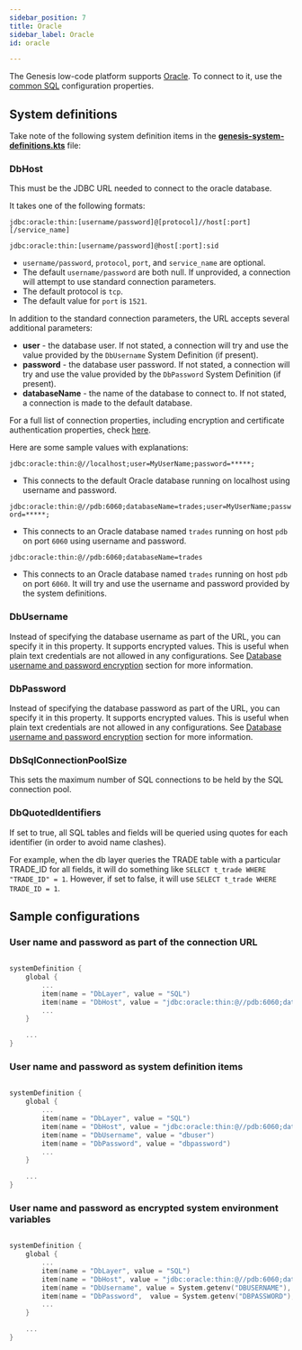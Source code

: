 ```yaml
---
sidebar_position: 7
title: Oracle
sidebar_label: Oracle
id: oracle

---
```



The Genesis low-code platform supports [Oracle](https://www.oracle.com/uk/database/technologies/oracle-database-software-downloads.html). To connect to it, use the [common SQL](../sql) configuration properties.

## System definitions
Take note of the following system definition items in the [**genesis-system-definitions.kts**](/creating-applications/configure-runtime/system-definitions/) file:

### DbHost

This must be the JDBC URL needed to connect to the oracle database. 

It takes one of the following formats: 

`jdbc:oracle:thin:[username/password]@[protocol]//host[:port][/service_name]`

`jdbc:oracle:thin:[username/password]@host[:port]:sid`

- `username/password`, `protocol`, `port`, and `service_name` are optional. 
- The default `username/password` are both null. If unprovided, a connection will attempt to use standard connection parameters.
- The default protocol is `tcp`.
- The default value for `port` is `1521`. 

In addition to the standard connection parameters, the URL accepts several additional parameters:
- **user** - the database user. If not stated, a connection will try and use the value provided by the `DbUsername` System Definition (if present).
- **password** - the database user password. If not stated, a connection will try and use the value provided by the `DbPassword` System Definition (if present).
- **databaseName** - the name of the database to connect to. If not stated, a connection is made to the default database.

For a full list of connection properties, including encryption and certificate authentication properties, check [here](https://docs.oracle.com/en/database/oracle/oracle-database/21/jjdbc/JDBC-standards-support.html).

Here are some sample values with explanations:

`jdbc:oracle:thin:@//localhost;user=MyUserName;password=*****;`

- This connects to the default Oracle database running on localhost using username and password.

`jdbc:oracle:thin:@//pdb:6060;databaseName=trades;user=MyUserName;password=*****;` 

- This connects to an Oracle database named `trades` running on host `pdb` on port `6060` using username and password. 

`jdbc:oracle:thin:@//pdb:6060;databaseName=trades`

- This connects to an Oracle database named `trades` running on host `pdb` on port `6060`. It will try and use the username and password provided by the system definitions.

### DbUsername
Instead of specifying the database username as part of the URL, you can specify it in this property. It supports encrypted values. This is useful when plain text credentials are not allowed in any configurations. See [Database username and password encryption](/creating-applications/configure-runtime/system-definitions/#items-defined) section for more information.

### DbPassword
Instead of specifying the database password as part of the URL, you can specify it in this property. It supports encrypted values. This is useful when plain text credentials are not allowed in any configurations. See [Database username and password encryption](/creating-applications/configure-runtime/system-definitions/#items-defined) section for more information.

### DbSqlConnectionPoolSize
This sets the maximum number of SQL connections to be held by the SQL connection pool.

### DbQuotedIdentifiers

If set to true, all SQL tables and fields will be queried using quotes for each identifier (in order to avoid name clashes). 

For example, when the db layer queries the TRADE table with a particular TRADE_ID for all fields, it will do something like `SELECT t_trade WHERE "TRADE_ID" = 1`. However, if set to false, it will use `SELECT t_trade WHERE TRADE_ID = 1`.


## Sample configurations


### User name and password as part of the connection URL

```kotlin

systemDefinition {
    global {
        ...
        item(name = "DbLayer", value = "SQL")
        item(name = "DbHost", value = "jdbc:oracle:thin:@//pdb:6060;databaseName=trades;user=MyUserName;password=*****;")
        ...
    }

    ...
}
```

### User name and password as system definition items

```kotlin

systemDefinition {
    global {
        ...
        item(name = "DbLayer", value = "SQL")
        item(name = "DbHost", value = "jdbc:oracle:thin:@//pdb:6060;databaseName=trades")
        item(name = "DbUsername", value = "dbuser")
        item(name = "DbPassword", value = "dbpassword")
        ...
    }

    ...
}
```

### User name and password as encrypted system environment variables

```kotlin

systemDefinition {
    global {
        ...
        item(name = "DbLayer", value = "SQL")
        item(name = "DbHost", value = "jdbc:oracle:thin:@//pdb:6060;databaseName=trades")
        item(name = "DbUsername", value = System.getenv("DBUSERNAME"), encrypted = true)
        item(name = "DbPassword",  value = System.getenv("DBPASSWORD"), encrypted = true)
        ...
    }

    ...
}
```

